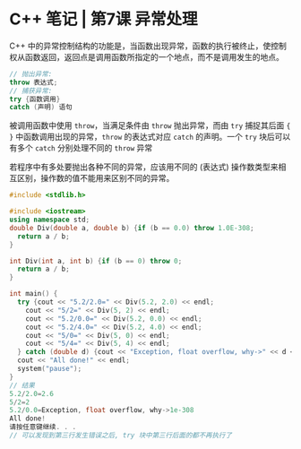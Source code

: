 # C++ 笔记 | 第7课 异常处理

C++ 中的异常控制结构的功能是，当函数出现异常，函数的执行被终止，使控制权从函数返回，返回点是调用函数所指定的一个地点，而不是调用发生的地点。

```cpp
// 抛出异常:
throw 表达式;
// 捕获异常:
try {函数调用}
catch (声明) 语句
```

被调用函数中使用 `throw`，当满足条件由 `throw` 抛出异常，而由 `try` 捕捉其后面 `{ }` 中函数调用出现的异常，`throw` 的表达式对应 `catch` 的声明。一个 `try` 块后可以有多个 `catch` 分别处理不同的 `throw` 异常

若程序中有多处要抛出各种不同的异常，应该用不同的 (表达式) 操作数类型来相互区别，操作数的值不能用来区别不同的异常。

```cpp
#include <stdlib.h>

#include <iostream>
using namespace std;
double Div(double a, double b) {if (b == 0.0) throw 1.0E-308;
  return a / b;
}

int Div(int a, int b) {if (b == 0) throw 0;
  return a / b;
}

int main() {
  try {cout << "5.2/2.0=" << Div(5.2, 2.0) << endl;
    cout << "5/2=" << Div(5, 2) << endl;
    cout << "5.2/0.0=" << Div(5.2, 0.0) << endl;
    cout << "5.2/4.0=" << Div(5.2, 4.0) << endl;
    cout << "5/0=" << Div(5, 0) << endl;
    cout << "5/4=" << Div(5, 4) << endl;
  } catch (double d) {cout << "Exception, float overflow, why->" << d << endl;} catch (int i) {cout << "Exception, integer overflow, why->" << i << endl;}
  cout << "All done!" << endl;
  system("pause");
}
// 结果
5.2/2.0=2.6
5/2=2
5.2/0.0=Exception, float overflow, why->1e-308
All done!
请按任意键继续. . .
// 可以发现到第三行发生错误之后, try 块中第三行后面的都不再执行了
```
